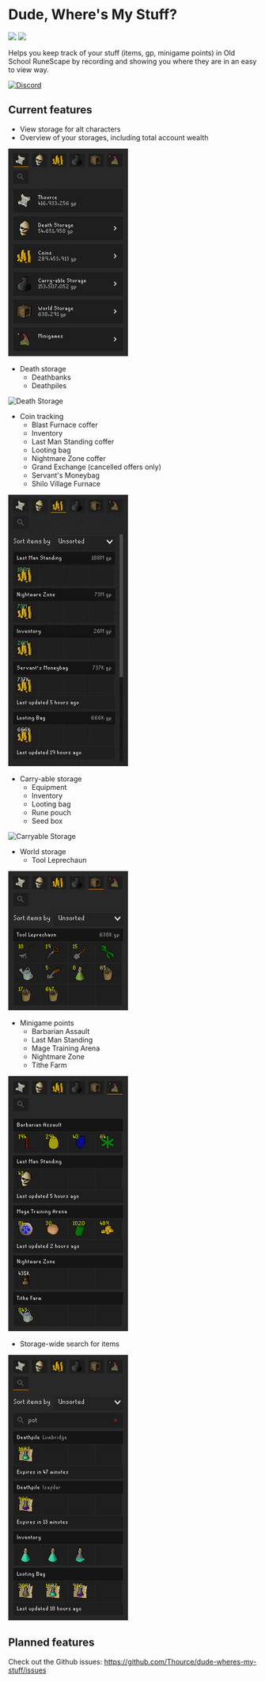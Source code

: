 # Dude, Where's My Stuff?

[![](https://img.shields.io/endpoint?url=https://i.pluginhub.info/shields/rank/plugin/dude-wheres-my-stuff)](https://runelite.net/plugin-hub/show/dude-wheres-my-stuff)
[![](https://img.shields.io/endpoint?url=https://i.pluginhub.info/shields/installs/plugin/dude-wheres-my-stuff)](https://runelite.net/plugin-hub/show/dude-wheres-my-stuff)

Helps you keep track of your stuff (items, gp, minigame points) in Old School RuneScape by recording
and showing you where they are in an easy to view way.

[![Discord](https://discord.com/api/guilds/967795701599850567/widget.png?style=banner2)](https://discord.gg/tz3abR5nxA)

## Current features

* View storage for alt characters
* Overview of your storages, including total account wealth

![Overview](readme/overview.png)

* Death storage
    * Deathbanks
    * Deathpiles

![Death Storage](readme/death.gif)

* Coin tracking
    * Blast Furnace coffer
    * Inventory
    * Last Man Standing coffer
    * Looting bag
    * Nightmare Zone coffer
    * Grand Exchange (cancelled offers only)
    * Servant's Moneybag
    * Shilo Village Furnace

![Coins Storage](readme/coins.gif)

* Carry-able storage
    * Equipment
    * Inventory
    * Looting bag
    * Rune pouch
    * Seed box

![Carryable Storage](readme/carryables.gif)

* World storage
    * Tool Leprechaun

![World Storage](readme/world.png)

* Minigame points
    * Barbarian Assault
    * Last Man Standing
    * Mage Training Arena
    * Nightmare Zone
    * Tithe Farm

![Minigame Storage](readme/minigames.png)

* Storage-wide search for items

![Item Search](readme/search.png)

## Planned features

Check out the Github issues: https://github.com/Thource/dude-wheres-my-stuff/issues
